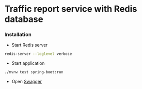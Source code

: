 # Traffic report service with Redis database

### Installation
*  Start Redis server 
```bash
redis-server --loglevel verbose
```
*  Start application
```bash
./mvnw test spring-boot:run
```
* Open [Swagger](http://localhost:8080/swagger-ui.html)


